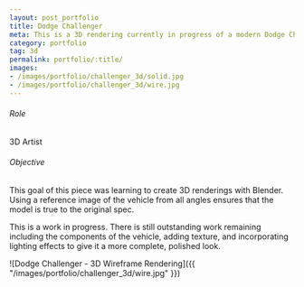 ```yaml
---
layout: post_portfolio
title: Dodge Challenger
meta: This is a 3D rendering currently in progress of a modern Dodge Challenger vehicle.
category: portfolio
tag: 3d
permalink: portfolio/:title/
images: 
- /images/portfolio/challenger_3d/solid.jpg
- /images/portfolio/challenger_3d/wire.jpg
---
```


###### Role

3D Artist

###### Objective

This goal of this piece was learning to create 3D renderings with Blender. Using a reference image of the vehicle from all angles ensures that the model is true to the original spec.

This is a work in progress. There is still outstanding work remaining including the components of the vehicle, adding texture, and incorporating lighting effects to give it a more complete, polished look.

![Dodge Challenger - 3D Wireframe Rendering]({{ "/images/portfolio/challenger_3d/wire.jpg" }})